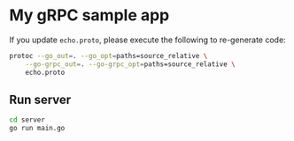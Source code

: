 # My gRPC sample app

If you update `echo.proto`, please execute the following to re-generate code:

```sh
protoc --go_out=. --go_opt=paths=source_relative \
    --go-grpc_out=. --go-grpc_opt=paths=source_relative \
    echo.proto
```

## Run server

```sh
cd server
go run main.go
```
